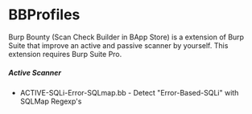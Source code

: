# BBProfiles
Burp Bounty (Scan Check Builder in BApp Store) is a extension of Burp Suite that improve an active and passive scanner by yourself. This extension requires Burp Suite Pro. 

##### Active Scanner
* ACTIVE-SQLi-Error-SQLmap.bb - Detect "Error-Based-SQLi" with SQLMap Regexp's 
